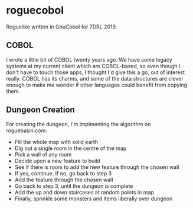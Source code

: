 # roguecobol
Roguelike written in GnuCobol for 7DRL 2019.

COBOL
-----

I wrote a little bit of COBOL twenty years ago. We have some legacy systems at my current client which are COBOL-based, so even though I don't have to touch those apps, I thought I'd give this a go, out of interest really. COBOL has its charms, and some of the data structures are clever enough to make me wonder if other languages could benefit from copying them.


Dungeon Creation
----------------

For creating the dungeon, I'm implmenting the algorithm on roguebasin.com:

* Fill the whole map with solid earth
* Dig out a single room in the centre of the map
* Pick a wall of any room
* Decide upon a new feature to build
* See if there is room to add the new feature through the chosen wall
* If yes, continue. If no, go back to step 3
* Add the feature through the chosen wall
* Go back to step 3, until the dungeon is complete
* Add the up and down staircases at random points in map
* Finally, sprinkle some monsters and items liberally over dungeon 
